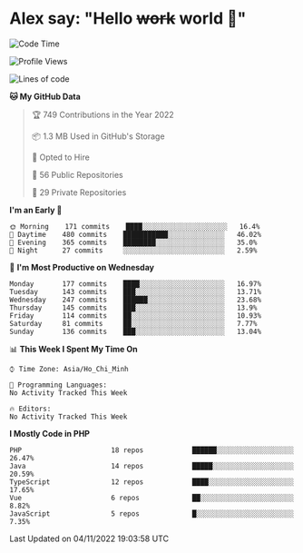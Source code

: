 # Alex say: "Hello ~~work~~ world 🐾"

<!--START_SECTION:waka-->
![Code Time](http://img.shields.io/badge/Code%20Time-839%20hrs%205%20mins-blue)

![Profile Views](http://img.shields.io/badge/Profile%20Views-1-blue)

![Lines of code](https://img.shields.io/badge/From%20Hello%20World%20I%27ve%20Written-1%20Million%20lines%20of%20code-blue)

**🐱 My GitHub Data** 

> 🏆 749 Contributions in the Year 2022
 > 
> 📦 1.3 MB Used in GitHub's Storage 
 > 
> 💼 Opted to Hire
 > 
> 📜 56 Public Repositories 
 > 
> 🔑 29 Private Repositories  
 > 
**I'm an Early 🐤** 

```text
🌞 Morning    171 commits    ████░░░░░░░░░░░░░░░░░░░░░   16.4% 
🌆 Daytime    480 commits    ███████████░░░░░░░░░░░░░░   46.02% 
🌃 Evening    365 commits    ████████░░░░░░░░░░░░░░░░░   35.0% 
🌙 Night      27 commits     ░░░░░░░░░░░░░░░░░░░░░░░░░   2.59%

```
📅 **I'm Most Productive on Wednesday** 

```text
Monday       177 commits    ████░░░░░░░░░░░░░░░░░░░░░   16.97% 
Tuesday      143 commits    ███░░░░░░░░░░░░░░░░░░░░░░   13.71% 
Wednesday    247 commits    ██████░░░░░░░░░░░░░░░░░░░   23.68% 
Thursday     145 commits    ███░░░░░░░░░░░░░░░░░░░░░░   13.9% 
Friday       114 commits    ██░░░░░░░░░░░░░░░░░░░░░░░   10.93% 
Saturday     81 commits     ██░░░░░░░░░░░░░░░░░░░░░░░   7.77% 
Sunday       136 commits    ███░░░░░░░░░░░░░░░░░░░░░░   13.04%

```


📊 **This Week I Spent My Time On** 

```text
⌚︎ Time Zone: Asia/Ho_Chi_Minh

💬 Programming Languages: 
No Activity Tracked This Week

🔥 Editors: 
No Activity Tracked This Week

```

**I Mostly Code in PHP** 

```text
PHP                      18 repos            ██████░░░░░░░░░░░░░░░░░░░   26.47% 
Java                     14 repos            █████░░░░░░░░░░░░░░░░░░░░   20.59% 
TypeScript               12 repos            ████░░░░░░░░░░░░░░░░░░░░░   17.65% 
Vue                      6 repos             ██░░░░░░░░░░░░░░░░░░░░░░░   8.82% 
JavaScript               5 repos             █░░░░░░░░░░░░░░░░░░░░░░░░   7.35%

```



 Last Updated on 04/11/2022 19:03:58 UTC
<!--END_SECTION:waka-->
